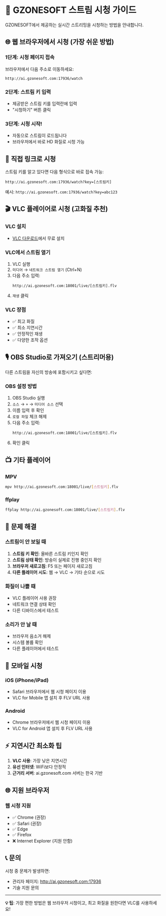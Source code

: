 # 🎥 GZONESOFT 스트림 시청 가이드

GZONESOFT에서 제공하는 실시간 스트리밍을 시청하는 방법을 안내합니다.

## 🌐 웹 브라우저에서 시청 (가장 쉬운 방법)

### 1단계: 시청 페이지 접속
브라우저에서 다음 주소로 이동하세요:
```
http://ai.gzonesoft.com:17936/watch
```

### 2단계: 스트림 키 입력
- 제공받은 스트림 키를 입력란에 입력
- "시청하기" 버튼 클릭

### 3단계: 시청 시작!
- 자동으로 스트림이 로드됩니다
- 브라우저에서 바로 HD 화질로 시청 가능

## 📱 직접 링크로 시청

스트림 키를 알고 있다면 다음 형식으로 바로 접속 가능:
```
http://ai.gzonesoft.com:17936/watch?key=[스트림키]
```

예시: `http://ai.gzonesoft.com:17936/watch?key=abc123`

## 🎬 VLC 플레이어로 시청 (고화질 추천)

### VLC 설치
- [VLC 다운로드](https://www.videolan.org/vlc/)에서 무료 설치

### VLC에서 스트림 열기
1. VLC 실행
2. `미디어` → `네트워크 스트림 열기` (Ctrl+N)
3. 다음 주소 입력:
   ```
   http://ai.gzonesoft.com:18001/live/[스트림키].flv
   ```
4. `재생` 클릭

### VLC 장점
- ✅ 최고 화질
- ✅ 최소 지연시간
- ✅ 안정적인 재생
- ✅ 다양한 조작 옵션

## 🎙️ OBS Studio로 가져오기 (스트리머용)

다른 스트림을 자신의 방송에 포함시키고 싶다면:

### OBS 설정 방법
1. OBS Studio 실행
2. `소스` → `+` → `미디어 소스` 선택
3. 이름 입력 후 확인
4. `로컬 파일` 체크 해제
5. 다음 주소 입력:
   ```
   http://ai.gzonesoft.com:18001/live/[스트림키].flv
   ```
6. 확인 클릭

## 📺 기타 플레이어

### MPV
```bash
mpv http://ai.gzonesoft.com:18001/live/[스트림키].flv
```

### ffplay
```bash
ffplay http://ai.gzonesoft.com:18001/live/[스트림키].flv
```

## 🔧 문제 해결

### 스트림이 안 보일 때
1. **스트림 키 확인**: 올바른 스트림 키인지 확인
2. **스트림 상태 확인**: 방송이 실제로 진행 중인지 확인
3. **브라우저 새로고침**: F5 또는 페이지 새로고침
4. **다른 플레이어 시도**: 웹 → VLC → 기타 순으로 시도

### 화질이 나쁠 때
- VLC 플레이어 사용 권장
- 네트워크 연결 상태 확인
- 다른 디바이스에서 테스트

### 소리가 안 날 때
- 브라우저 음소거 해제
- 시스템 볼륨 확인
- 다른 플레이어에서 테스트

## 📱 모바일 시청

### iOS (iPhone/iPad)
- Safari 브라우저에서 웹 시청 페이지 이용
- VLC for Mobile 앱 설치 후 FLV URL 사용

### Android
- Chrome 브라우저에서 웹 시청 페이지 이용
- VLC for Android 앱 설치 후 FLV URL 사용

## ⚡ 지연시간 최소화 팁

1. **VLC 사용**: 가장 낮은 지연시간
2. **유선 인터넷**: WiFi보다 안정적
3. **근거리 서버**: ai.gzonesoft.com 서버는 한국 기반

## 🌐 지원 브라우저

### 웹 시청 지원
- ✅ Chrome (권장)
- ✅ Safari (권장) 
- ✅ Edge
- ✅ Firefox
- ❌ Internet Explorer (지원 안함)

## 📞 문의

시청 중 문제가 발생하면:
- 관리자 페이지: http://ai.gzonesoft.com:17936
- 기술 지원 문의

---

**💡 팁**: 가장 편한 방법은 웹 브라우저 시청이고, 최고 화질을 원한다면 VLC를 사용하세요!
